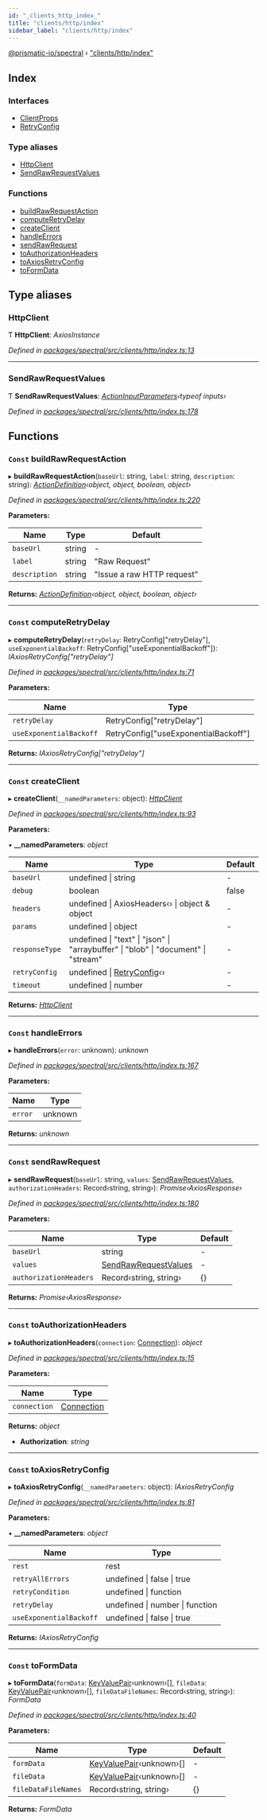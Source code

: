 ```yaml
---
id: "_clients_http_index_"
title: "clients/http/index"
sidebar_label: "clients/http/index"
---
```


[@prismatic-io/spectral](../index.md) › ["clients/http/index"](_clients_http_index_.md)

## Index

### Interfaces

* [ClientProps](../interfaces/_clients_http_index_.clientprops.md)
* [RetryConfig](../interfaces/_clients_http_index_.retryconfig.md)

### Type aliases

* [HttpClient](_clients_http_index_.md#httpclient)
* [SendRawRequestValues](_clients_http_index_.md#sendrawrequestvalues)

### Functions

* [buildRawRequestAction](_clients_http_index_.md#const-buildrawrequestaction)
* [computeRetryDelay](_clients_http_index_.md#const-computeretrydelay)
* [createClient](_clients_http_index_.md#const-createclient)
* [handleErrors](_clients_http_index_.md#const-handleerrors)
* [sendRawRequest](_clients_http_index_.md#const-sendrawrequest)
* [toAuthorizationHeaders](_clients_http_index_.md#const-toauthorizationheaders)
* [toAxiosRetryConfig](_clients_http_index_.md#const-toaxiosretryconfig)
* [toFormData](_clients_http_index_.md#const-toformdata)

## Type aliases

###  HttpClient

Ƭ **HttpClient**: *AxiosInstance*

*Defined in [packages/spectral/src/clients/http/index.ts:13](https://github.com/prismatic-io/spectral/blob/v8.1.0/packages/spectral/src/clients/http/index.ts#L13)*

___

###  SendRawRequestValues

Ƭ **SendRawRequestValues**: *[ActionInputParameters](_types_actioninputparameters_.md#actioninputparameters)‹typeof inputs›*

*Defined in [packages/spectral/src/clients/http/index.ts:178](https://github.com/prismatic-io/spectral/blob/v8.1.0/packages/spectral/src/clients/http/index.ts#L178)*

## Functions

### `Const` buildRawRequestAction

▸ **buildRawRequestAction**(`baseUrl`: string, `label`: string, `description`: string): *[ActionDefinition](../interfaces/_types_actiondefinition_.actiondefinition.md)‹object, object, boolean, object›*

*Defined in [packages/spectral/src/clients/http/index.ts:220](https://github.com/prismatic-io/spectral/blob/v8.1.0/packages/spectral/src/clients/http/index.ts#L220)*

**Parameters:**

Name | Type | Default |
------ | ------ | ------ |
`baseUrl` | string | - |
`label` | string | "Raw Request" |
`description` | string | "Issue a raw HTTP request" |

**Returns:** *[ActionDefinition](../interfaces/_types_actiondefinition_.actiondefinition.md)‹object, object, boolean, object›*

___

### `Const` computeRetryDelay

▸ **computeRetryDelay**(`retryDelay`: RetryConfig["retryDelay"], `useExponentialBackoff`: RetryConfig["useExponentialBackoff"]): *IAxiosRetryConfig["retryDelay"]*

*Defined in [packages/spectral/src/clients/http/index.ts:71](https://github.com/prismatic-io/spectral/blob/v8.1.0/packages/spectral/src/clients/http/index.ts#L71)*

**Parameters:**

Name | Type |
------ | ------ |
`retryDelay` | RetryConfig["retryDelay"] |
`useExponentialBackoff` | RetryConfig["useExponentialBackoff"] |

**Returns:** *IAxiosRetryConfig["retryDelay"]*

___

### `Const` createClient

▸ **createClient**(`__namedParameters`: object): *[HttpClient](_clients_http_index_.md#httpclient)*

*Defined in [packages/spectral/src/clients/http/index.ts:93](https://github.com/prismatic-io/spectral/blob/v8.1.0/packages/spectral/src/clients/http/index.ts#L93)*

**Parameters:**

▪ **__namedParameters**: *object*

Name | Type | Default |
------ | ------ | ------ |
`baseUrl` | undefined &#124; string | - |
`debug` | boolean | false |
`headers` | undefined &#124; AxiosHeaders‹› &#124; object & object | - |
`params` | undefined &#124; object | - |
`responseType` | undefined &#124; "text" &#124; "json" &#124; "arraybuffer" &#124; "blob" &#124; "document" &#124; "stream" | - |
`retryConfig` | undefined &#124; [RetryConfig](../interfaces/_clients_http_index_.retryconfig.md)‹› | - |
`timeout` | undefined &#124; number | - |

**Returns:** *[HttpClient](_clients_http_index_.md#httpclient)*

___

### `Const` handleErrors

▸ **handleErrors**(`error`: unknown): *unknown*

*Defined in [packages/spectral/src/clients/http/index.ts:167](https://github.com/prismatic-io/spectral/blob/v8.1.0/packages/spectral/src/clients/http/index.ts#L167)*

**Parameters:**

Name | Type |
------ | ------ |
`error` | unknown |

**Returns:** *unknown*

___

### `Const` sendRawRequest

▸ **sendRawRequest**(`baseUrl`: string, `values`: [SendRawRequestValues](_clients_http_index_.md#sendrawrequestvalues), `authorizationHeaders`: Record‹string, string›): *Promise‹AxiosResponse›*

*Defined in [packages/spectral/src/clients/http/index.ts:180](https://github.com/prismatic-io/spectral/blob/v8.1.0/packages/spectral/src/clients/http/index.ts#L180)*

**Parameters:**

Name | Type | Default |
------ | ------ | ------ |
`baseUrl` | string | - |
`values` | [SendRawRequestValues](_clients_http_index_.md#sendrawrequestvalues) | - |
`authorizationHeaders` | Record‹string, string› | {} |

**Returns:** *Promise‹AxiosResponse›*

___

### `Const` toAuthorizationHeaders

▸ **toAuthorizationHeaders**(`connection`: [Connection](../interfaces/_types_inputs_.connection.md)): *object*

*Defined in [packages/spectral/src/clients/http/index.ts:15](https://github.com/prismatic-io/spectral/blob/v8.1.0/packages/spectral/src/clients/http/index.ts#L15)*

**Parameters:**

Name | Type |
------ | ------ |
`connection` | [Connection](../interfaces/_types_inputs_.connection.md) |

**Returns:** *object*

* **Authorization**: *string*

___

### `Const` toAxiosRetryConfig

▸ **toAxiosRetryConfig**(`__namedParameters`: object): *IAxiosRetryConfig*

*Defined in [packages/spectral/src/clients/http/index.ts:81](https://github.com/prismatic-io/spectral/blob/v8.1.0/packages/spectral/src/clients/http/index.ts#L81)*

**Parameters:**

▪ **__namedParameters**: *object*

Name | Type |
------ | ------ |
`rest` | rest |
`retryAllErrors` | undefined &#124; false &#124; true |
`retryCondition` | undefined &#124; function |
`retryDelay` | undefined &#124; number &#124; function |
`useExponentialBackoff` | undefined &#124; false &#124; true |

**Returns:** *IAxiosRetryConfig*

___

### `Const` toFormData

▸ **toFormData**(`formData`: [KeyValuePair](../interfaces/_types_inputs_.keyvaluepair.md)‹unknown›[], `fileData`: [KeyValuePair](../interfaces/_types_inputs_.keyvaluepair.md)‹unknown›[], `fileDataFileNames`: Record‹string, string›): *FormData*

*Defined in [packages/spectral/src/clients/http/index.ts:40](https://github.com/prismatic-io/spectral/blob/v8.1.0/packages/spectral/src/clients/http/index.ts#L40)*

**Parameters:**

Name | Type | Default |
------ | ------ | ------ |
`formData` | [KeyValuePair](../interfaces/_types_inputs_.keyvaluepair.md)‹unknown›[] | - |
`fileData` | [KeyValuePair](../interfaces/_types_inputs_.keyvaluepair.md)‹unknown›[] | - |
`fileDataFileNames` | Record‹string, string› | {} |

**Returns:** *FormData*
